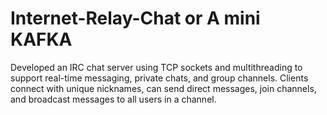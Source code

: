 # Internet-Relay-Chat or A mini KAFKA
Developed an IRC chat server using TCP sockets and multithreading to support real-time messaging, private chats, and group channels. Clients connect with unique nicknames, can send direct messages, join channels, and broadcast messages to all users in a channel.
